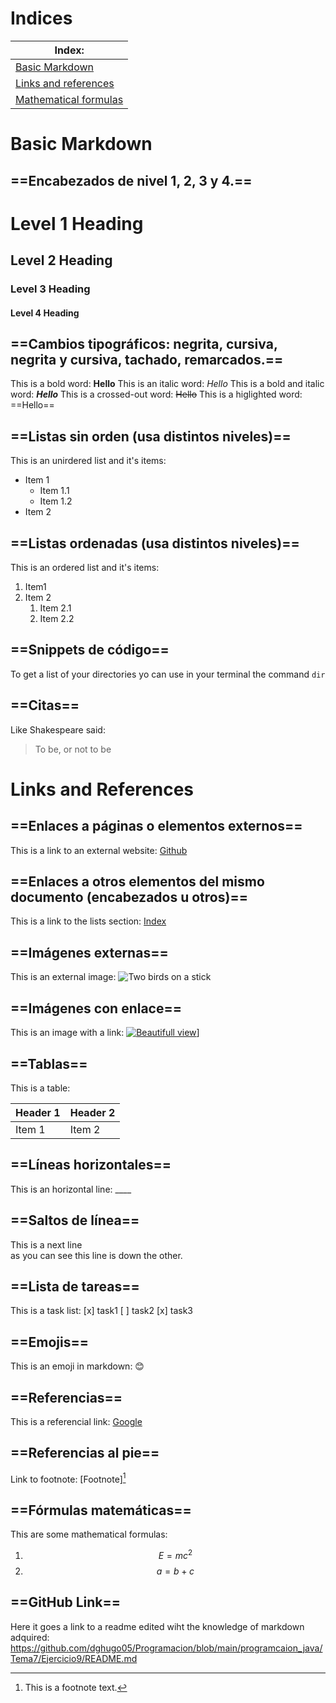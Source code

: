 # **Indices**

| Index: |
|--------|
|[Basic Markdown](#basic-markdown) |
|[Links and references](#links-and-references)|
|[Mathematical formulas](#mathematical-formulas)|

# **Basic Markdown**
## ==Encabezados de nivel 1, 2, 3 y 4.==

# Level 1 Heading
## Level 2 Heading
### Level 3 Heading
#### Level 4 Heading


## ==Cambios tipográficos: negrita, cursiva, negrita y cursiva, tachado, remarcados.==

This is a bold word: **Hello**
This is an italic word: *Hello*
This is a bold and italic word: ***Hello***
This is a crossed-out word: ~~Hello~~
This is a higlighted word: ==Hello==

## ==Listas sin orden (usa distintos niveles)==

This is an unirdered list and it's items:
- Item 1
    - Item 1.1
    - Item 1.2
- Item 2


## ==Listas ordenadas (usa distintos niveles)==

This is an ordered list and it's items:
1. Item1
2. Item 2
    1. Item 2.1
    2. Item 2.2


## ==Snippets de código==

To get a list of your directories yo can use in your terminal the command `dir`


## ==Citas==

Like Shakespeare said:
> To be, or not to be

# Links and References
## ==Enlaces a páginas o elementos externos==

This is a link to an external website: [Github](https://github.com)


## ==Enlaces a otros elementos del mismo documento (encabezados u otros)==

This is a link to the lists section: [Index](#indice)


## ==Imágenes externas==

This is an external image: ![Two birds on a stick](https://imgs.search.brave.com/6m3xgQN3DlbdTGDHkHgGvbXk5QyaqyaVM6NfkR1Crj0/rs:fit:860:0:0:0/g:ce/aHR0cHM6Ly90NC5m/dGNkbi5uZXQvanBn/LzA3LzQxLzcxLzkz/LzM2MF9GXzc0MTcx/OTM5NF9DOUJQM1li/aVhTSjdXc3BTREx0/S2RZeFpLS1dsZjBK/ei5qcGc "Two birds")


## ==Imágenes con enlace==

This is an image with a link: [![Beautifull view](https://imgs.search.brave.com/sOPDPAJkjzlMAQbeDeo7-4d8VySFfqi0tOM34Fnh3W8/rs:fit:860:0:0:0/g:ce/aHR0cHM6Ly93d3cu/aXN0b2NrcGhvdG8u/Y29tL3Jlc291cmNl/cy9pbWFnZXMvUGhv/dG9GVExQL05hdHVy/ZUxhbmRzY2FwZXMt/NTE5NzYwOTg0Lmpw/Zw "Stars")](https://imgs.search.brave.com/sOPDPAJkjzlMAQbeDeo7-4d8VySFfqi0tOM34Fnh3W8/rs:fit:860:0:0:0/g:ce/aHR0cHM6Ly93d3cu/aXN0b2NrcGhvdG8u/Y29tL3Jlc291cmNl/cy9pbWFnZXMvUGhv/dG9GVExQL05hdHVy/ZUxhbmRzY2FwZXMt/NTE5NzYwOTg0Lmpw/Zw)]


## ==Tablas==

This is a table:

|Header 1| Header 2|
|--------|---------|
|Item 1| Item 2|


## ==Líneas horizontales==

This is an horizontal line: ____


## ==Saltos de línea==

This is a next line  
as you can see this line is down the other.


## ==Lista de tareas==

This is a task list:
[x] task1
[ ] task2
[x] task3


## ==Emojis==

This is an emoji in markdown: 😊


## ==Referencias==

[1]: <https://google.com>
This is a referencial link: [Google][1]


## ==Referencias al pie==

[^1]: This is a footnote text.

Link to footnote: [Footnote][^1]

## ==Fórmulas matemáticas==

This are some mathematical formulas:
1. $$E=mc^2$$
2. $$a = b + c$$

## ==GitHub Link==

Here it goes a link to a readme edited wiht the knowledge of markdown adquired: https://github.com/dghugo05/Programacion/blob/main/programcaion_java/Tema7/Ejercicio9/README.md




